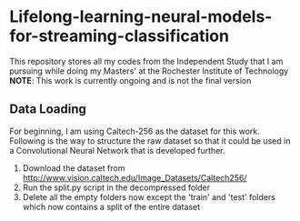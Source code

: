 # Lifelong-learning-neural-models-for-streaming-classification
This repository stores all my codes from the Independent Study that I am pursuing while doing my Masters' at the Rochester Institute of Technology <br/>
**NOTE**: This work is currently ongoing and is not the final version


## Data Loading
For beginning, I am using Caltech-256 as the dataset for this work. Following is the way to structure the raw dataset so that it could be used in a Convolutional Neural Network that is developed further.
1. Download the dataset from http://www.vision.caltech.edu/Image_Datasets/Caltech256/
2. Run the split.py script in the decompressed folder
3. Delete all the empty folders now except the 'train' and 'test' folders which now contains a split of the entire dataset
